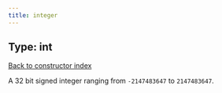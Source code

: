 ```yaml
---
title: integer
---
```

## Type: int  
[Back to constructor index](index.md)

A 32 bit signed integer ranging from `-2147483647` to `2147483647`.